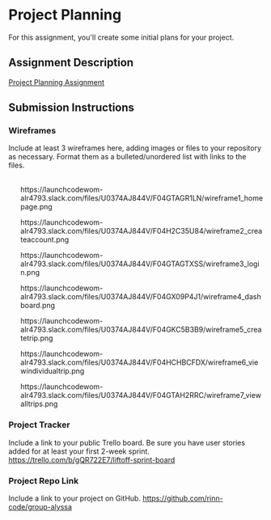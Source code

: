 # Project Planning
For this assignment, you'll create some initial plans for your project.

## Assignment Description
[Project Planning Assignment](https://education.launchcode.org/liftoff/modules/assignments/project-planning)

## Submission Instructions

### Wireframes

Include at least 3 wireframes here, adding images or files to your repository as necessary. Format them as a bulleted/unordered list with links to the files.<br><br>
<ul>https://launchcodewom-alr4793.slack.com/files/U0374AJ844V/F04GTAGR1LN/wireframe1_homepage.png</ul>
<ul>https://launchcodewom-alr4793.slack.com/files/U0374AJ844V/F04H2C35U84/wireframe2_createaccount.png</ul>
<ul>https://launchcodewom-alr4793.slack.com/files/U0374AJ844V/F04GTAGTXSS/wireframe3_login.png</ul>
<ul>https://launchcodewom-alr4793.slack.com/files/U0374AJ844V/F04GX09P4J1/wireframe4_dashboard.png</ul>
<ul>https://launchcodewom-alr4793.slack.com/files/U0374AJ844V/F04GKC5B3B9/wireframe5_createtrip.png</ul>
<ul>https://launchcodewom-alr4793.slack.com/files/U0374AJ844V/F04HCHBCFDX/wireframe6_viewindividualtrip.png</ul>
<ul>https://launchcodewom-alr4793.slack.com/files/U0374AJ844V/F04GTAH2RRC/wireframe7_viewalltrips.png</ul>

### Project Tracker

Include a link to your public Trello board. Be sure you have user stories added for at least your first 2-week sprint.
https://trello.com/b/gQR722E7/liftoff-sprint-board


### Project Repo Link

Include a link to your project on GitHub.
https://github.com/rinn-code/group-alyssa
